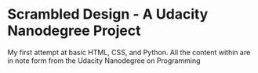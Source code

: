 # Scrambled Design - A Udacity Nanodegree Project
My first attempt at basic HTML, CSS, and Python. All the content within are in note form from the Udacity Nanodegree on Programming

